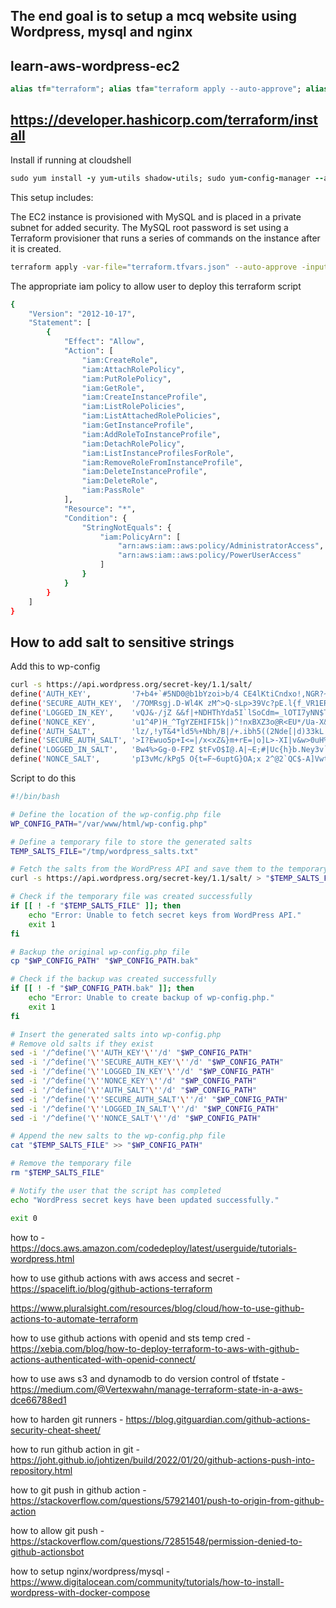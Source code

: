## The end goal is to setup a mcq website using Wordpress, mysql and nginx

## learn-aws-wordpress-ec2
```ruby
alias tf="terraform"; alias tfa="terraform apply --auto-approve"; alias tfd="terraform destroy --auto-approve"; alias tfm="terraform init; terraform fmt; terraform validate; terraform plan"
```
## https://developer.hashicorp.com/terraform/install
Install if running at cloudshell
```ruby
sudo yum install -y yum-utils shadow-utils; sudo yum-config-manager --add-repo https://rpm.releases.hashicorp.com/AmazonLinux/hashicorp.repo; sudo yum -y install terraform; terraform init
```
This setup includes:

The EC2 instance is provisioned with MySQL and is placed in a private subnet for added security. The MySQL root password is set using a Terraform provisioner that runs a series of commands on the instance after it is created.
```bash
terraform apply -var-file="terraform.tfvars.json" --auto-approve -input=false
```
The appropriate iam policy to allow user to deploy this terraform script
```bash
{
    "Version": "2012-10-17",
    "Statement": [
        {
            "Effect": "Allow",
            "Action": [
                "iam:CreateRole",
                "iam:AttachRolePolicy",
                "iam:PutRolePolicy",
                "iam:GetRole",
                "iam:CreateInstanceProfile",
                "iam:ListRolePolicies",
                "iam:ListAttachedRolePolicies",
                "iam:GetInstanceProfile",
                "iam:AddRoleToInstanceProfile",
                "iam:DetachRolePolicy",
                "iam:ListInstanceProfilesForRole",
                "iam:RemoveRoleFromInstanceProfile",
                "iam:DeleteInstanceProfile",
                "iam:DeleteRole",
                "iam:PassRole"
            ],
            "Resource": "*",
            "Condition": {
                "StringNotEquals": {
                    "iam:PolicyArn": [
                        "arn:aws:iam::aws:policy/AdministratorAccess",
                        "arn:aws:iam::aws:policy/PowerUserAccess"
                    ]
                }
            }
        }
    ]
}
```

## How to add salt to sensitive strings
Add this to wp-config
```bash
curl -s https://api.wordpress.org/secret-key/1.1/salt/
define('AUTH_KEY',         '7+b4+`#5ND0@b1bYzoi>b/4 CE4lKtiCndxo!,NGR?~WH~]TTWZ~y$|~>4$iAs`O');
define('SECURE_AUTH_KEY',  '/7OMRsgj.D-Wl4K zM^>Q-sLp>39Vc?pE.l{f_VR1ERFH%`L-&uJ!>Qm:-.c.g@(');
define('LOGGED_IN_KEY',    'vQJ&-/jZ &&f|+NDHThYda5I`lSoCdm=_lOTI7yNN$T^dEzPbVm <Lj~fd}`qnPb');
define('NONCE_KEY',        'u1^4P)H_^TgYZEHIFI5k|)^!nxBXZ3o@R<EU*/Ua-X&(tD`feAYn2*?|$V-C-R-(');
define('AUTH_SALT',        'lz/,!yT&4*ld5%+Nbh/B|/+.ibh5((2Nde[|d)33kL|GxEp#-_cAcL| eVPONita');
define('SECURE_AUTH_SALT', '>I?Ewuo5p+I<=|/x<xZ&}m+rE=|o]L>-XI|v&w>0uH%99HEa$7ZTlaXW%pkT-==+');
define('LOGGED_IN_SALT',   'Bw4%>Gg-0-FPZ $tFvO$I@.A|~E;#|Uc{h}b.Ney3v`V+Pdf-[?WqaBF.2g[!/HB');
define('NONCE_SALT',       'pI3vMc/kPg5 O{t=F~6uptG}OA;x 2^@2`QC$-A]Vwt0BAFkiq^4v]y(;==Nb[37');
```
Script to do this
```bash
#!/bin/bash

# Define the location of the wp-config.php file
WP_CONFIG_PATH="/var/www/html/wp-config.php"

# Define a temporary file to store the generated salts
TEMP_SALTS_FILE="/tmp/wordpress_salts.txt"

# Fetch the salts from the WordPress API and save them to the temporary file
curl -s https://api.wordpress.org/secret-key/1.1/salt/ > "$TEMP_SALTS_FILE"

# Check if the temporary file was created successfully
if [[ ! -f "$TEMP_SALTS_FILE" ]]; then
    echo "Error: Unable to fetch secret keys from WordPress API."
    exit 1
fi

# Backup the original wp-config.php file
cp "$WP_CONFIG_PATH" "$WP_CONFIG_PATH.bak"

# Check if the backup was created successfully
if [[ ! -f "$WP_CONFIG_PATH.bak" ]]; then
    echo "Error: Unable to create backup of wp-config.php."
    exit 1
fi

# Insert the generated salts into wp-config.php
# Remove old salts if they exist
sed -i '/^define('\''AUTH_KEY'\''/d' "$WP_CONFIG_PATH"
sed -i '/^define('\''SECURE_AUTH_KEY'\''/d' "$WP_CONFIG_PATH"
sed -i '/^define('\''LOGGED_IN_KEY'\''/d' "$WP_CONFIG_PATH"
sed -i '/^define('\''NONCE_KEY'\''/d' "$WP_CONFIG_PATH"
sed -i '/^define('\''AUTH_SALT'\''/d' "$WP_CONFIG_PATH"
sed -i '/^define('\''SECURE_AUTH_SALT'\''/d' "$WP_CONFIG_PATH"
sed -i '/^define('\''LOGGED_IN_SALT'\''/d' "$WP_CONFIG_PATH"
sed -i '/^define('\''NONCE_SALT'\''/d' "$WP_CONFIG_PATH"

# Append the new salts to the wp-config.php file
cat "$TEMP_SALTS_FILE" >> "$WP_CONFIG_PATH"

# Remove the temporary file
rm "$TEMP_SALTS_FILE"

# Notify the user that the script has completed
echo "WordPress secret keys have been updated successfully."

exit 0
```
how to - https://docs.aws.amazon.com/codedeploy/latest/userguide/tutorials-wordpress.html

how to use github actions with aws access and secret - https://spacelift.io/blog/github-actions-terraform

https://www.pluralsight.com/resources/blog/cloud/how-to-use-github-actions-to-automate-terraform

how to use github actions with openid and sts temp cred - https://xebia.com/blog/how-to-deploy-terraform-to-aws-with-github-actions-authenticated-with-openid-connect/

how to use aws s3 and dynamodb to do version control of tfstate - https://medium.com/@Vertexwahn/manage-terraform-state-in-a-aws-dce66788ed1

how to harden git runners - https://blog.gitguardian.com/github-actions-security-cheat-sheet/

how to run github action in git - https://joht.github.io/johtizen/build/2022/01/20/github-actions-push-into-repository.html

how to git push in github action - https://stackoverflow.com/questions/57921401/push-to-origin-from-github-action

how to allow git push - https://stackoverflow.com/questions/72851548/permission-denied-to-github-actionsbot

how to setup nginx/wordpress/mysql - https://www.digitalocean.com/community/tutorials/how-to-install-wordpress-with-docker-compose
